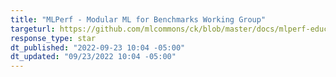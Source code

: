 ```yaml
---
title: "MLPerf - Modular ML for Benchmarks Working Group"
targeturl: https://github.com/mlcommons/ck/blob/master/docs/mlperf-education-workgroup.md 
response_type: star
dt_published: "2022-09-23 10:04 -05:00"
dt_updated: "09/23/2022 10:04 -05:00"
---
```


